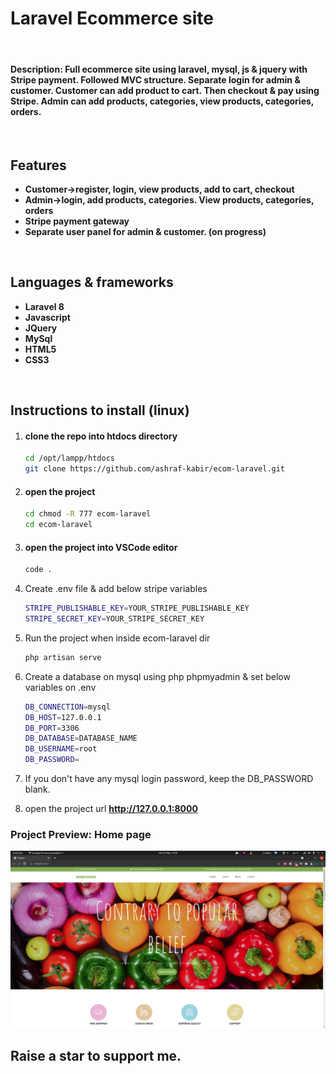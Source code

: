 # Laravel Ecommerce site
<br>

#### **Description:** Full ecommerce site using laravel, mysql, js & jquery with Stripe payment. Followed MVC structure. Separate login for admin & customer. Customer can add product to cart. Then checkout & pay using Stripe. Admin can add products, categories, view products, categories, orders.
<br>

## Features
- **Customer->register, login, view products, add to cart, checkout**
- **Admin->login, add products, categories. View products, categories, orders**
- **Stripe payment gateway**
- **Separate user panel for admin & customer. (on progress)**
<br>

## Languages & frameworks
- **Laravel 8**
- **Javascript**
- **JQuery**
- **MySql**
- **HTML5**
- **CSS3**
<br>

## Instructions to install (linux)
1. #### clone the repo into htdocs directory
    ```bash
    cd /opt/lampp/htdocs
    git clone https://github.com/ashraf-kabir/ecom-laravel.git
    ```

2. #### open the project
    ```bash
    cd chmod -R 777 ecom-laravel
    cd ecom-laravel
    ```

3. #### open the project into VSCode editor
    ```bash
    code .
    ```

4. Create .env file & add below stripe variables
    ```bash
    STRIPE_PUBLISHABLE_KEY=YOUR_STRIPE_PUBLISHABLE_KEY
    STRIPE_SECRET_KEY=YOUR_STRIPE_SECRET_KEY
    ```

5. Run the project when inside ecom-laravel dir
    ```bash
    php artisan serve
    ```

6. Create a database on mysql using php phpmyadmin & set below variables on .env
    ```bash
    DB_CONNECTION=mysql
    DB_HOST=127.0.0.1
    DB_PORT=3306
    DB_DATABASE=DATABASE_NAME
    DB_USERNAME=root
    DB_PASSWORD=
    ```

7. If you don't have any mysql login password, keep the DB_PASSWORD blank.

8. open the project url **http://127.0.0.1:8000**

### Project Preview: Home page
![preview of ecom laravel home](https://github.com/ashraf-kabir/ecom-laravel/blob/master/ecom-laravel-home.png)

## Raise a star to support me.
